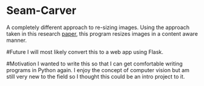 # Seam-Carver
A completely different approach to re-sizing images. 
Using the approach taken in this research [paper](http://www.eng.tau.ac.il/~avidan/papers/imretFinal.pdf), this program resizes images in a content aware manner.

#Future
I will most likely convert this to a web app using Flask.

#Motivation
I wanted to write this so that I can get comfortable writing programs in Python again. I enjoy the concept of computer vision but am still very new to the field so I thought this could be an intro project to it.
